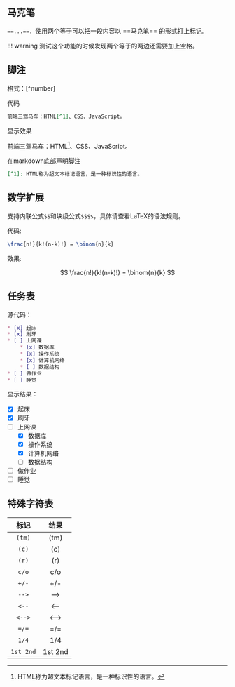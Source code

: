 ## 马克笔

`==...==`，使用两个等于可以把一段内容以 ==马克笔== 的形式打上标记。

!!! warning
    测试这个功能的时候发现两个等于的两边还需要加上空格。

## 脚注
格式：[^number]

代码

```markdown
前端三驾马车：HTML[^1]、CSS、JavaScript。
```

显示效果

前端三驾马车：HTML[^1]、CSS、JavaScript。

在markdown底部声明脚注

```markdown
[^1]: HTML称为超文本标记语言，是一种标识性的语言。
```
    
## 数学扩展

支持内联公式`$$`和块级公式`$$$$`，具体请查看LaTeX的语法规则。

代码:

```latex
\frac{n!}{k!(n-k)!} = \binom{n}{k}
```

效果:

$$
\frac{n!}{k!(n-k)!} = \binom{n}{k}
$$

## 任务表

源代码：

```markdown
* [x] 起床
* [x] 刷牙
* [ ] 上网课
    * [x] 数据库
    * [x] 操作系统
    * [x] 计算机网络
    * [ ] 数据结构
* [ ] 做作业
* [ ] 睡觉
```

显示结果：

* [x] 起床
* [x] 刷牙
* [ ] 上网课
    * [x] 数据库
    * [x] 操作系统
    * [x] 计算机网络
    * [ ] 数据结构
* [ ] 做作业
* [ ] 睡觉

## 特殊字符表

| 标记 | 结果 |
| :-: | :-: |
| `(tm)` | (tm) |
| `(c)` | (c) |
| `(r)` | (r) |
| `c/o` | c/o |
| `+/-` | +/- |
| `-->` | --> |
| `<--` | <-- |
| `<-->` | <--> |
| `=/=` | =/= |
| `1/4` | 1/4 |
| `1st 2nd` | 1st 2nd |

[^1]: HTML称为超文本标记语言，是一种标识性的语言。